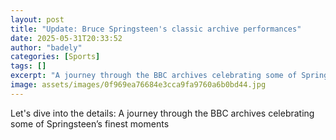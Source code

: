 ```yaml
---
layout: post
title: "Update: Bruce Springsteen's classic archive performances"
date: 2025-05-31T20:33:52
author: "badely"
categories: [Sports]
tags: []
excerpt: "A journey through the BBC archives celebrating some of Springsteen’s finest moments"
image: assets/images/0f969ea76684e3cca9fa9760a6b0bd44.jpg
---
```


Let's dive into the details: A journey through the BBC archives celebrating some of Springsteen’s finest moments

